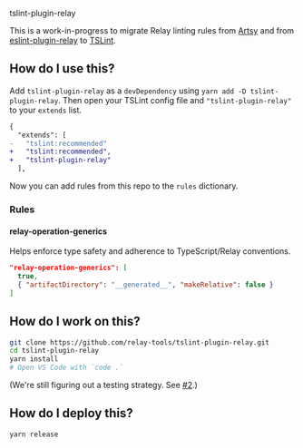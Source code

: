 tslint-plugin-relay

This is a work-in-progress to migrate Relay linting rules from [Artsy](https://github.com/artsy/reaction/blob/7e0b8bc25b18e7e2335d1f0165cce88336da5d1c/tslint/relayOperationGenericsRule.js) and from [eslint-plugin-relay](https://github.com/relayjs/eslint-plugin-relay) to [TSLint](https://palantir.github.io/tslint/).

## How do I use this?

Add `tslint-plugin-relay` as a `devDependency` using `yarn add -D tslint-plugin-relay`. Then open your TSLint config file and `"tslint-plugin-relay"` to your `extends` list.

```diff
{
  "extends": [
-   "tslint:recommended"
+   "tslint:recommended",
+   "tslint-plugin-relay"
  ],
```

Now you can add rules from this repo to the `rules` dictionary.

### Rules

#### relay-operation-generics

Helps enforce type safety and adherence to TypeScript/Relay conventions.

```json
"relay-operation-generics": [
  true,
  { "artifactDirectory": "__generated__", "makeRelative": false }
]
```

## How do I work on this?

```sh
git clone https://github.com/relay-tools/tslint-plugin-relay.git
cd tslint-plugin-relay
yarn install
# Open VS Code with `code .`
```

(We're still figuring out a testing strategy. See [#2](https://github.com/relay-tools/tslint-plugin-relay/issues/2).)

## How do I deploy this?

```sh
yarn release
```
